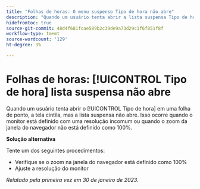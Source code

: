 ```yaml
---
title: "Folhas de horas: O menu suspenso Tipo de hora não abre"
description: "Quando um usuário tenta abrir a lista suspensa Tipo de hora em uma folha de ponto, a tela cintila, mas a lista suspensa não abre. Isso ocorre quando o monitor está definido com uma resolução incomum ou quando o zoom da janela do navegador não está definido como 100%."
hidefromtoc: true
source-git-commit: 48d4f681fcae589b2c39de9a73d29c1f6f851f8f
workflow-type: tm+mt
source-wordcount: '129'
ht-degree: 3%

---
```



# Folhas de horas: [!UICONTROL Tipo de hora] lista suspensa não abre

Quando um usuário tenta abrir o [!UICONTROL Tipo de hora] em uma folha de ponto, a tela cintila, mas a lista suspensa não abre. Isso ocorre quando o monitor está definido com uma resolução incomum ou quando o zoom da janela do navegador não está definido como 100%.

**Solução alternativa**

Tente um dos seguintes procedimentos:

* Verifique se o zoom na janela do navegador está definido como 100%
* Ajuste a resolução do monitor

_Relatado pela primeira vez em 30 de janeiro de 2023._

